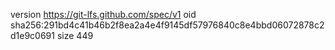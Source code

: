 version https://git-lfs.github.com/spec/v1
oid sha256:291bd4c41b46b2f8ea2a4e4f9145df57976840c8e4bbd06072878c2d1e9c0691
size 449
